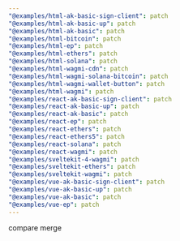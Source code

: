 ```yaml
---
"@examples/html-ak-basic-sign-client": patch
"@examples/html-ak-basic-up": patch
"@examples/html-ak-basic": patch
"@examples/html-bitcoin": patch
"@examples/html-ep": patch
"@examples/html-ethers": patch
"@examples/html-solana": patch
"@examples/html-wagmi-cdn": patch
"@examples/html-wagmi-solana-bitcoin": patch
"@examples/html-wagmi-wallet-button": patch
"@examples/html-wagmi": patch
"@examples/react-ak-basic-sign-client": patch
"@examples/react-ak-basic-up": patch
"@examples/react-ak-basic": patch
"@examples/react-ep": patch
"@examples/react-ethers": patch
"@examples/react-ethers5": patch
"@examples/react-solana": patch
"@examples/react-wagmi": patch
"@examples/sveltekit-4-wagmi": patch
"@examples/sveltekit-ethers": patch
"@examples/sveltekit-wagmi": patch
"@examples/vue-ak-basic-sign-client": patch
"@examples/vue-ak-basic-up": patch
"@examples/vue-ak-basic": patch
"@examples/vue-ep": patch
---
```


compare merge
